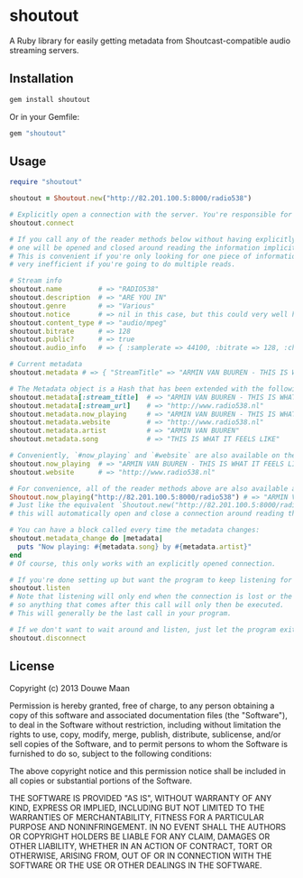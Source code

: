 # shoutout

A Ruby library for easily getting metadata from Shoutcast-compatible audio streaming servers.

## Installation

```sh
gem install shoutout
```

Or in your Gemfile:

```ruby
gem "shoutout"
```

## Usage

```ruby
require "shoutout"

shoutout = Shoutout.new("http://82.201.100.5:8000/radio538")

# Explicitly open a connection with the server. You're responsible for closing this connection using `#disconnect`.
shoutout.connect

# If you call any of the reader methods below without having explicitly opened a connection, 
# one will be opened and closed around reading the information implicitly.
# This is convenient if you're only looking for one piece of information, but it is of course 
# very inefficient if you're going to do multiple reads.

# Stream info
shoutout.name         # => "RADIO538" 
shoutout.description  # => "ARE YOU IN"
shoutout.genre        # => "Various"
shoutout.notice       # => nil in this case, but this could very well have a value for your stream
shoutout.content_type # => "audio/mpeg"
shoutout.bitrate      # => 128
shoutout.public?      # => true
shoutout.audio_info   # => { :samplerate => 44100, :bitrate => 128, :channels => 2 }

# Current metadata
shoutout.metadata # => { "StreamTitle" => "ARMIN VAN BUUREN - THIS IS WHAT IT FEELS LIKE", "StreamUrl" => "http://www.radio538.nl" }

# The Metadata object is a Hash that has been extended with the following features:
shoutout.metadata[:stream_title]  # => "ARMIN VAN BUUREN - THIS IS WHAT IT FEELS LIKE"
shoutout.metadata[:stream_url]    # => "http://www.radio538.nl"
shoutout.metadata.now_playing     # => "ARMIN VAN BUUREN - THIS IS WHAT IT FEELS LIKE"
shoutout.metadata.website         # => "http://www.radio538.nl"
shoutout.metadata.artist          # => "ARMIN VAN BUUREN"
shoutout.metadata.song            # => "THIS IS WHAT IT FEELS LIKE"

# Conveniently, `#now_playing` and `#website` are also available on the Shoutout instance:
shoutout.now_playing  # => "ARMIN VAN BUUREN - THIS IS WHAT IT FEELS LIKE"
shoutout.website      # => "http://www.radio538.nl"

# For convenience, all of the reader methods above are also available as class methods:
Shoutout.now_playing("http://82.201.100.5:8000/radio538") # => "ARMIN VAN BUUREN - THIS IS WHAT IT FEELS LIKE"
# Just like the equivalent `Shoutout.new("http://82.201.100.5:8000/radio538").now_playing`,
# this will automatically open and close a connection around reading the information.

# You can have a block called every time the metadata changes:
shoutout.metadata_change do |metadata|
  puts "Now playing: #{metadata.song} by #{metadata.artist}"
end
# Of course, this only works with an explicitly opened connection.

# If you're done setting up but want the program to keep listening for metadata, say so:
shoutout.listen
# Note that listening will only end when the connection is lost or the end of file is reached, 
# so anything that comes after this call will only then be executed. 
# This will generally be the last call in your program.

# If we don't want to wait around and listen, just let the program exit or disconnect explicitly:
shoutout.disconnect
```

## License
Copyright (c) 2013 Douwe Maan

Permission is hereby granted, free of charge, to any person obtaining
a copy of this software and associated documentation files (the
"Software"), to deal in the Software without restriction, including
without limitation the rights to use, copy, modify, merge, publish,
distribute, sublicense, and/or sell copies of the Software, and to
permit persons to whom the Software is furnished to do so, subject to
the following conditions:

The above copyright notice and this permission notice shall be
included in all copies or substantial portions of the Software.

THE SOFTWARE IS PROVIDED "AS IS", WITHOUT WARRANTY OF ANY KIND,
EXPRESS OR IMPLIED, INCLUDING BUT NOT LIMITED TO THE WARRANTIES OF
MERCHANTABILITY, FITNESS FOR A PARTICULAR PURPOSE AND
NONINFRINGEMENT. IN NO EVENT SHALL THE AUTHORS OR COPYRIGHT HOLDERS BE
LIABLE FOR ANY CLAIM, DAMAGES OR OTHER LIABILITY, WHETHER IN AN ACTION
OF CONTRACT, TORT OR OTHERWISE, ARISING FROM, OUT OF OR IN CONNECTION
WITH THE SOFTWARE OR THE USE OR OTHER DEALINGS IN THE SOFTWARE.